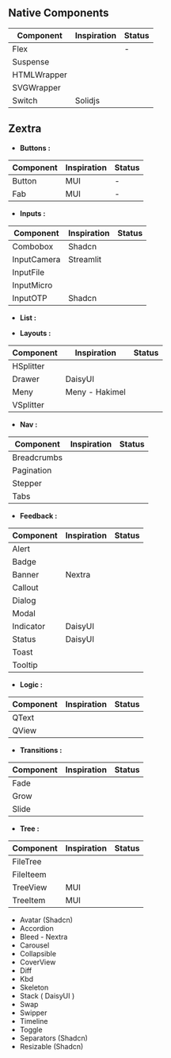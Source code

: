 ## Native Components

|Component|Inspiration|Status|
|-|-|-|
|Flex||-|
|Suspense|||
|HTMLWrapper||
|SVGWrapper||
|Switch|Solidjs|

## Zextra

- **Buttons :**

|Component|Inspiration|Status|
|-|-|-|
|Button|MUI|-|
|Fab|MUI|-|

- **Inputs :**

|Component|Inspiration|Status|
|-|-|-|
|Combobox|Shadcn||
|InputCamera|Streamlit||
|InputFile|||
|InputMicro|||
|InputOTP|Shadcn||

- **List :**

- **Layouts :**

|Component|Inspiration|Status|
|-|-|-|
|HSplitter|||
|Drawer|DaisyUI||
|Meny|Meny - Hakimel||
|VSplitter|||

- **Nav :**

|Component|Inspiration|Status|
|-|-|-|
|Breadcrumbs|||
|Pagination|||
|Stepper|||
|Tabs|||


- **Feedback :**

|Component|Inspiration|Status|
|-|-|-|
|Alert|||
|Badge|||
|Banner|Nextra||
|Callout|||
|Dialog|||
|Modal|||
|Indicator|DaisyUI||
|Status|DaisyUI||
|Toast||
|Tooltip||

- **Logic :**

|Component|Inspiration|Status|
|-|-|-|
|QText|||
|QView|||

- **Transitions :**

|Component|Inspiration|Status|
|-|-|-|
|Fade|||
|Grow|||
|Slide|||

- **Tree :**

|Component|Inspiration|Status|
|-|-|-|
|FileTree|||
|FileIteem|||
|TreeView|MUI||
|TreeItem|MUI||


- Avatar (Shadcn)
- Accordion
- Bleed - Nextra
- Carousel
- Collapsible 
- CoverView
- Diff
- Kbd
- Skeleton
- Stack ( DaisyUI  )
- Swap
- Swipper
- Timeline
- Toggle
- Separators (Shadcn)
- Resizable (Shadcn)

